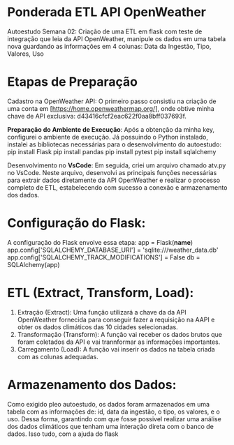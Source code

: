 # Ponderada ETL API OpenWeather
Autoestudo Semana 02: Criação de uma ETL em flask com teste de integração que leia da API OpenWeather, manipule os dados em uma tabela nova guardando as informações em 4 colunas: Data da Ingestão, Tipo, Valores, Uso


# Etapas de Preparação
Cadastro na OpenWeather API: O primeiro passo consistiu na criação de uma conta em [https://home.openweathermap.org/], onde obtive minha chave de API exclusiva: d43416cfcf2eac622f0aa8bff037693f.

**Preparação do Ambiente de Execução**: Após a obtenção da minha key, configurei o ambiente de execução. Já possuindo o Python instalado, instalei as bibliotecas necessárias para o desenvolvimento do autoestudo:
pip install Flask
pip install pandas
pip install pytest
pip install sqlalchemy 

Desenvolvimento no **VsCode**: Em seguida, criei um arquivo chamado atv.py no VsCode. Neste arquivo, desenvolvi as principais funções necessárias para extrair dados diretamente da API OpenWeather e realizar o processo completo de ETL, estabelecendo com sucesso a conexão e armazenamento dos dados.


# Configuração do Flask:

A configuração do Flask envolve essa etapa:
app = Flask(__name__)
app.config['SQLALCHEMY_DATABASE_URI'] = 'sqlite:///weather_data.db'
app.config['SQLALCHEMY_TRACK_MODIFICATIONS'] = False
db = SQLAlchemy(app)

# ETL (Extract, Transform, Load):

1. Extração (Extract): Uma função utilizará a chave da da API OpenWeather fornecida para conseguir fazer a requisição na AAPI e obter os dados climáticos das 10 cidades selecionadas.
2. Transformação (Transform): A função vai receber os dados brutos que foram coletados da API e vai trannformar as informações importantes.
3. Carregamento (Load): A função vai inserir os dados na tabela criada com as colunas adequadas.

# Armazenamento dos Dados:

Como exigido pleo autoestudo, os dados foram armazenados em uma tabela com as informações de: id, data da ingestão, o tipo, os valores, e o uso. Dessa forma, garantindo com que fosse possivel realizar uma análise dos dados climáticos que tenham uma interação direta com o banco de dados. Isso tudo, com a ajuda do flask 
